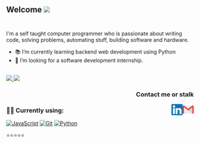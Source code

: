 ## Welcome <img src="https://camo.githubusercontent.com/e8e7b06ecf583bc040eb60e44eb5b8e0ecc5421320a92929ce21522dbc34c891/68747470733a2f2f6d656469612e67697068792e636f6d2f6d656469612f6876524a434c467a6361737252346961377a2f67697068792e676966" width="24px">                                                                                                  
<!-- <img align="right" alt="GIF" src="https://media.giphy.com/media/i4MAH84pqe2m2aVojc/giphy.gif" width="400vw" />
 -->

I'm a self taught computer programmer who is passionate about writing code, solving problems, automating stuff, building software and hardware.

- 📚 I’m currently learning backend web development using Python
- 👯 I’m looking for a software development internship. 

<br/>
<a href="https://github.com/borislavstoychev">
  <img height="160em" src="https://github-readme-stats.vercel.app/api?username=borislavstoychev&theme=chartreuse-dark&show_icons=true" />
  <img height="160em" src="https://github-readme-stats.vercel.app/api/top-langs/?username=borislavstoychev&theme=dark&layout=compact" />
</a>
<br/>

<h3 align="right">Contact me or stalk</h3>
<a href="mailto:stoy4ew@gmail.com"><img align="right" src="https://github.com/deut-erium/deut-erium/blob/master/assets/gmail.svg" width="30px" alt="mail"></a>
<a href="https://www.linkedin.com/in/borislav-stoychev-0b3a5720b/"><img align="right" alt="LinkedIn" width="30px" src="https://github.com/deut-erium/deut-erium/blob/master/assets/linkedin.svg" />
</a>

### 👨‍💻 Currently using:
[![JavaScript](https://img.shields.io/badge/-JavaScript-E34F26?style=flat&logo=JavaScript&logoColor=yellow&link=https://github.com/borislavstoychev/SoftUni)](https://github.com/borislavstoychev/SoftUni) [![Git](https://img.shields.io/badge/-Git-black?style=flat&logo=git&link=https://github.com/borislavstoychev)](https://github.com/borislavstoychev) [![Python](https://img.shields.io/badge/-Python-blue?style=flat&logo=python&logoColor=yellow&link=https://github.com/borislavstoychev/Soft_Uni)](https://github.com/borislavstoychev/Soft_Uni)

⭐️⭐️⭐️⭐️⭐️


